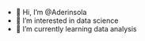 - 👋 Hi, I’m @Aderinsola
- 👀 I’m interested in data science
- 🌱 I’m currently learning data analysis

